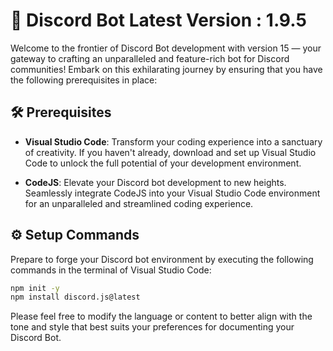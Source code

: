 # 🚀 Discord Bot Latest Version : 1.9.5

Welcome to the frontier of Discord Bot development with version 15 — your gateway to crafting an unparalleled and feature-rich bot for Discord communities! Embark on this exhilarating journey by ensuring that you have the following prerequisites in place:

## 🛠️ Prerequisites

- **Visual Studio Code**: Transform your coding experience into a sanctuary of creativity. If you haven't already, download and set up Visual Studio Code to unlock the full potential of your development environment.

- **CodeJS**: Elevate your Discord bot development to new heights. Seamlessly integrate CodeJS into your Visual Studio Code environment for an unparalleled and streamlined coding experience.

## ⚙️ Setup Commands

Prepare to forge your Discord bot environment by executing the following commands in the terminal of Visual Studio Code:

```bash
npm init -y
npm install discord.js@latest
```

Please feel free to modify the language or content to better align with the tone and style that best suits your preferences for documenting your Discord Bot.
